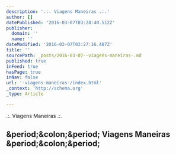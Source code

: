 ```yaml
---
description: '.:. Viagens Maneiras .:.'
author: []
datePublished: '2016-03-07T03:28:40.512Z'
publisher:
  domain: ''
  name: ''
dateModified: '2016-03-07T03:27:16.487Z'
title: ''
sourcePath: _posts/2016-03-07--viagens-maneiras-.md
published: true
inFeed: true
hasPage: true
inNav: false
url: '-viagens-maneiras-/index.html'
_context: 'http://schema.org'
_type: Article

---
```

.:. Viagens Maneiras .:.

<article style=""><h1>&amp;period;&amp;colon;&amp;period; Viagens Maneiras &amp;period;&amp;colon;&amp;period;</h1></article>